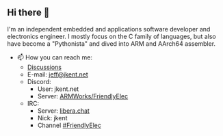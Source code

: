 ## Hi there 👋

I'm an independent embedded and applications software developer and electronics engineer. I mostly focus on the C family of languages, but also have become a "Pythonista" and dived into ARM and AArch64 assembler.

- 📫 How you can reach me:
  - [Discussions](https://github.com/jkent/jkent/discussions)
  - E-mail: [jeff@jkent.net](mailto:jeff@jkent.net)
  - Discord:
    - User: jkent\.net
    - Server: [ARMWorks/FriendlyElec](https://discord.gg/mwx8DtnuVS)
  - IRC: 
    - Server: [libera.chat](https://libera.chat)
    - Nick: jkent
    - Channel [#FriendlyElec](https://kiwiirc.com/nextclient/irc.libera.chat/#friendlyelec)
